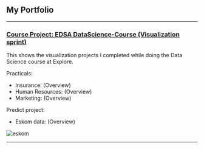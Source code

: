 ## My Portfolio

---

### [Course Project: EDSA DataScience-Course (Visualization sprint)](https://github.com/ririzqah/EDSA-DataScience-Course/tree/main/Visualisation)

This shows the visualization projects I completed while doing the Data Science course at Explore.

Practicals:
- Insurance: (Overview)
- Human Resources: (Overview)
- Marketing: (Overview)

Predict project:
- Eskom data: (Overview)

![eskom](/Images/Eskom.png)

---
